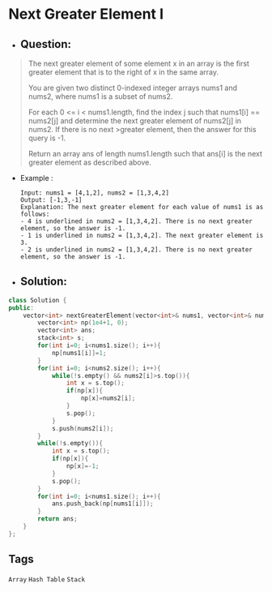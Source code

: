 # Next Greater Element I 
- ## Question:
>The next greater element of some element x in an array is the first greater element that is to the right of x in the same array.
>
>You are given two distinct 0-indexed integer arrays nums1 and nums2, where nums1 is a subset of nums2.
>
>For each 0 <= i < nums1.length, find the index j such that nums1[i] == nums2[j] and determine the next greater element of nums2[j] in nums2. If there is no next >greater element, then the answer for this query is -1.
>
>Return an array ans of length nums1.length such that ans[i] is the next greater element as described above.


- Example :

      Input: nums1 = [4,1,2], nums2 = [1,3,4,2]
      Output: [-1,3,-1]
      Explanation: The next greater element for each value of nums1 is as follows:
      - 4 is underlined in nums2 = [1,3,4,2]. There is no next greater element, so the answer is -1.
      - 1 is underlined in nums2 = [1,3,4,2]. The next greater element is 3.
      - 2 is underlined in nums2 = [1,3,4,2]. There is no next greater element, so the answer is -1.

- ## Solution:
```cpp
class Solution {
public:
    vector<int> nextGreaterElement(vector<int>& nums1, vector<int>& nums2) {
        vector<int> np(1e4+1, 0);
        vector<int> ans;
        stack<int> s;
        for(int i=0; i<nums1.size(); i++){
            np[nums1[i]]=1;
        }
        for(int i=0; i<nums2.size(); i++){
            while(!s.empty() && nums2[i]>s.top()){
                int x = s.top();
                if(np[x]){
                    np[x]=nums2[i];
                }
                s.pop();
            }
            s.push(nums2[i]);
        }
        while(!s.empty()){
            int x = s.top();
            if(np[x]){
                np[x]=-1;
            }
            s.pop();
        }
        for(int i=0; i<nums1.size(); i++){
            ans.push_back(np[nums1[i]]);
        }
        return ans;
    }
};
```

## Tags
`Array` `Hash Table` `Stack`

